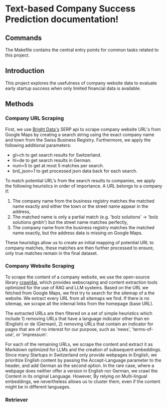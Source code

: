 # Text-based Company Success Prediction documentation!

## Commands

The Makefile contains the central entry points for common tasks related to this project.

## Introduction

This project explores the usefulness of company website data to evaluate early startup success when only limited financial data is available.

## Methods

### Company URL Scraping

First, we use [Bright Data's](https://brightdata.com/) SERP api to scrape company website URL's from Google Maps by creating a search string using the exact company name and town from the Swiss Business Registry. Furthermore, we apply the following additional parameters:

- gl=ch to get search results for Switzerland.
- hl=de to get search results in German.
- num=5 to get at most 5 matches per search.
- brd_json=1 to get processed json data back for each search.

To match potential URL's from the search results to companies, we apply the following heuristics in order of importance. A URL belongs to a company if:

1. The company name from the business registry matches the matched name exactly and either the town or the street name appear in the address,
2. The matched name is only a partial match (e.g. 'bolz solutions' -> 'bolz solutions gmbh') but the street name matches perfectly,
3. The company name from the business registry matches the matched name exactly, but the address data is missing on Google Maps.

These heuristigs allow us to create an initial mapping of potential URL to company matches, these matches are then further processed to ensure, only true matches remain in the final dataset.

### Company Website Scraping

To scrape the content of a company website, we use the open-source library [crawl4ai](https://crawl4ai.com/mkdocs/), which provides webscraping and content extraction tools optimized for the use of RAG and LLM systems. Based on the URL we fetched from Google Maps, we first try to search for the sitemap of a the website. We extract every URL from all sitemaps we find. If there is no sitemap, we scrape all the internal links from the homepage (base URL).

The extracted URLs are then filtered on a set of simple heuristics which include 1) removing URLs that have a language indicator other than en (English) or de (German), 2) removing URLs that contain an indicator for pages that are of no interest for our purpose, such as 'news', 'terms-of-use', or 'impressum'.

For each of the remaining URLs, we scrape the content and extract it as Markdown optimized for LLMs and the creation of subsequent embeddings. Since many Startups in Switzerland only provide webpages in English, we prioritize English content by passing the Accept-Language parameter to the header, and add German as the second option. In the rare case, where a webpage does neither offer a version in English nor German, we crawl the Content in its original Language. However, By relying on Multi-lingual embeddings, we nevertheless allows us to cluster them, even if the content might be in different languages.

### Retriever


